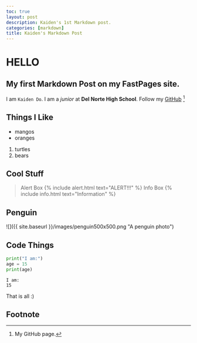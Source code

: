 ```yaml
---
toc: true
layout: post
description: Kaiden's 1st Markdown post.
categories: [markdown]
title: Kaiden's Markdown Post
---
```

# HELLO
## My first Markdown Post on my FastPages site.
I am `Kaiden Do`. I am a *junior* at **Del Norte High School**.
Follow my [GitHub](https://github.com/kaiden-dough) [^1]
## Things I Like
- mangos
- oranges

1. turtles
2. bears

## Cool Stuff
> Alert Box
{% include alert.html text="ALERT!!!" %}
> Info Box
{% include info.html text="Information" %}
## Penguin
![]({{ site.baseurl }}/images/penguin500x500.png "A penguin photo")
## Code Things
```python
print("I am:")
age = 15
print(age)
```

    I am:
    15

That is all :)

## Footnote
[^1]: My GitHub page.
